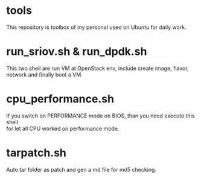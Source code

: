 # tools
This repository is toolbox of my personal used on Ubuntu for daily work. 

# run_sriov.sh & run_dpdk.sh
This two shell are run VM at OpenStack env, include create image, flavor, \
network and finally boot a VM.

# cpu_performance.sh
If you switch on PERFORMANCE mode on BIOS, than you need execute this shell \
for let all CPU worked on performance mode.

# tarpatch.sh
Auto tar folder as patch and gen a md file for md5 checking.
